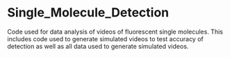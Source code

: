 # Single_Molecule_Detection
Code used for data analysis of videos of fluorescent single molecules. This includes code used to generate simulated videos to test accuracy of detection as well as all data used to generate simulated videos.
